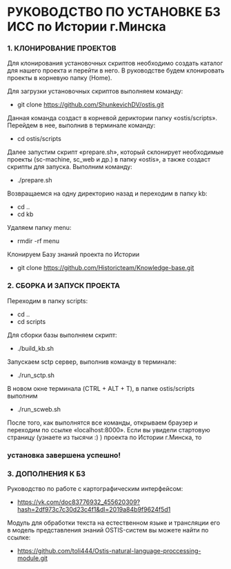 # РУКОВОДСТВО ПО УСТАНОВКЕ БЗ ИСС по Истории г.Минска

###	1. КЛОНИРОВАНИЕ ПРОЕКТОВ
Для клонирования установочных скриптов необходимо создать каталог для нашего проекта и перейти в него. В руководстве будем клонировать проекты в корневую папку (Home). 

Для загрузки установочных скриптов выполняем команду:
* git clone https://github.com/ShunkevichDV/ostis.git

Данная команда создаст в корневой дериктории папку «ostis/scripts». Перейдем в нее, выполнив в терминале команду:
* cd ostis/scripts

Далее запустим скрипт «prepare.sh», который склонирует необходимые проекты (sc-machine, sc_web и др.) в папку «ostis», а также создаст скрипты для запуска. Выполним команду:
* ./prepare.sh

Возвращаемся на одну директорию назад и переходим в папку kb:
* cd ..
* cd kb
 
Удаляем папку menu:
* rmdir -rf menu

Клонируем Базу знаний проекта по Истории
* git clone https://github.com/Historicteam/Knowledge-base.git
		
### 2. СБОРКА И ЗАПУСК ПРОЕКТА
Переходим в папку scripts:
* cd ..
* cd scripts

Для сборки базы выполняем скрипт:
* ./build_kb.sh

Запускаем sctp сервер, выполнив команду в терминале:
* ./run_sctp.sh
 
В новом окне терминала (CTRL + ALT + T), в папке ostis/scripts выполним
* ./run_scweb.sh

После того, как выполнятся все команды, открываем браузер и переходим по ссылке «localhost:8000».
Если вы увидели стартовую страницу (узнаете из тысячи :) ) проекта по Истории г.Минска, то
### установка завершена успешно!

### 3. ДОПОЛНЕНИЯ К БЗ	

Руководство по работе с картографическим интерфейсом:
* https://vk.com/doc83776932_455620309?hash=2df973c7c30d23c4f1&dl=2019a84b9f9624f5d1

Модуль для обработки текста на естественном языке и трансляции его в модель представления знаний OSTIS-систем вы можете найти по ссылке:
* https://github.com/toli444/Ostis-natural-language-proccessing-module.git

